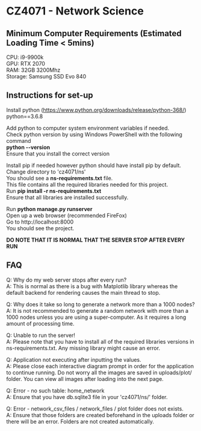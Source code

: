 # CZ4071 - Network Science

## Minimum Computer Requirements (Estimated Loading Time < 5mins)
CPU: i9-9900k  
GPU: RTX 2070  
RAM: 32GB 3200Mhz  
Storage: Samsung SSD Evo 840  

## Instructions for set-up  

Install python (https://www.python.org/downloads/release/python-368/)  
python==3.6.8  

Add python to computer system environment variables if needed.  
Check python version by using Windows PowerShell with the following command  
**python --version**  
Ensure that you install the correct version  

Install pip if needed however python should have install pip by default.  
Change directory to 'cz4071/ns'  
You should see a **ns-requirements.txt** file.  
This file contains all the required libraries needed for this project.  
Run **pip install -r ns-requirements.txt**  
Ensure that all libraries are installed successfully.  

Run **python manage.py runserver**  
Open up a web browser (recommended FireFox)  
Go to http://localhost:8000  
You should see the project.    

**DO NOTE THAT IT IS NORMAL THAT THE SERVER STOP AFTER EVERY RUN**    

## FAQ  
Q: Why do my web server stops after every run?  
A: This is normal as there is a bug with Matplotlib library whereas the default backend for rendering causes the main thread to stop.    

Q: Why does it take so long to generate a network more than a 1000 nodes?
A: It is not recommended to generate a random network with more than a 1000 nodes unless you are using a super-computer. As it requires a long amount of processing time.    

Q: Unable to run the server!  
A: Please note that you have to install all of the required libraries versions in ns-requirements.txt. Any missing library might cause an error.    

Q: Application not executing after inputting the values.  
A: Please close each interactive diagram prompt in order for the application to continue running. Do not worry all the images are saved in uploads/plot/ folder. You can view all images after loading into the next page.    

Q: Error - no such table: home_network  
A: Ensure that you have db.sqlite3 file in your 'cz4071/ns/' folder.    

Q: Error - network_csv_files / network_files / plot folder does not exists.  
A: Ensure that those folders are created beforehand in the uploads folder or there will be an error. Folders are not created automatically.

